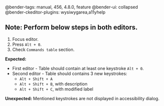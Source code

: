 @bender-tags: manual, 456, 4.8.0, feature
@bender-ui: collapsed
@bender-ckeditor-plugins: wysiwygarea,a11yhelp

Note: Perform below steps in both editors.
----
1. Focus editor.
1. Press `Alt + 0`.
1. Check `Commands table` section.

**Expected:**
* First editor - Table should contain at least one keystroke `Alt + 0`.
* Second editor - Table should contains 3 new keystrokes:
  - `Alt + Shift + A`
  - `Alt + Shift + B`, with description
  - `Alt + Shift + C`, with modified label

**Unexpected:** Mentioned keystrokes are not displayed in accessibility dialog.
